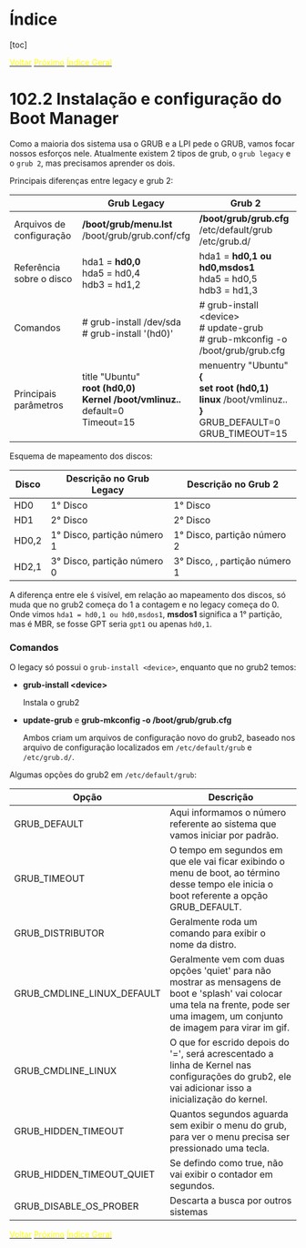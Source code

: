 # Índice

[toc]

[<span style="color:yellow">Voltar</span>](../102.1/1021.html)
[<span style="color:yellow">Próximo</span>](../102.3/1023.html) 
[<span style="color:yellow">Índice Geral</span>](../main.html)



# 102.2 Instalação e configuração do Boot Manager

Como a maioria dos sistema usa o GRUB e a LPI pede o GRUB, vamos focar nossos esforços nele. Atualmente existem 2 tipos de grub, o `grub legacy` e o `grub 2`, mas precisamos aprender os dois.

Principais diferenças entre legacy e grub 2:

|                          | Grub Legacy                                                  | Grub 2                                                       |
| ------------------------ | ------------------------------------------------------------ | ------------------------------------------------------------ |
| Arquivos de configuração | **/boot/grub/menu.lst**<br />/boot/grub/grub.conf/cfg        | **/boot/grub/grub.cfg**<br />/etc/default/grub<br />/etc/grub.d/ |
| Referência sobre o disco | hda1 = **hd0,0**<br />hda5 = hd0,4<br />hdb3 = hd1,2         | hda1 = **hd0,1 ou hd0,msdos1**<br />hda5 = hd0,5<br />hdb3 = hd1,3 |
| Comandos                 | # grub-install /dev/sda<br /># grub-install '(hd0)'          | # grub-install \<device\> <br /># update-grub<br /># grub-mkconfig -o /boot/grub/grub.cfg |
| Principais parâmetros    | title "Ubuntu"<br />    **root (hd0,0)**<br />    **Kernel /boot/vmlinuz..**<br />default=0<br />Timeout=15 | menuentry "Ubuntu" **{**<br />    **set root (hd0,1)**<br />    **linux** /boot/vmlinuz..<br /> **}**<br />GRUB_DEFAULT=0<br />GRUB_TIMEOUT=15 |

Esquema de mapeamento dos discos:

| Disco | Descrição no Grub Legacy    | Descrição no Grub 2           |
| ----- | --------------------------- | ----------------------------- |
| HD0   | 1° Disco                    | 1° Disco                      |
| HD1   | 2° Disco                    | 2° Disco                      |
| HD0,2 | 1° Disco, partição número 1 | 1° Disco, partição número 2   |
| HD2,1 | 3° Disco, partição número 0 | 3° Disco, , partição número 1 |

A diferença entre ele ś visível, em relação ao mapeamento dos discos, só muda que no grub2 começa do 1 a contagem e no legacy começa do 0. Onde vimos `hda1 = hd0,1 ou hd0,msdos1`, **msdos1** significa a 1° partição, mas é MBR, se fosse GPT seria `gpt1` ou apenas `hd0,1`.



### Comandos

O legacy só possui o `grub-install <device>`, enquanto que no grub2 temos:

- **grub-install \<device\>**

  Instala o grub2

- **update-grub** e **grub-mkconfig -o /boot/grub/grub.cfg**

  Ambos criam um arquivos de configuração novo do grub2, baseado nos arquivo de configuração localizados em `/etc/default/grub` e `/etc/grub.d/`.



Algumas opções do grub2 em `/etc/default/grub`:

| Opção                      | Descrição                                                    |
| -------------------------- | ------------------------------------------------------------ |
| GRUB_DEFAULT               | Aqui informamos o número referente ao sistema que vamos iniciar por padrão. |
| GRUB_TIMEOUT               | O tempo em segundos em que ele vai ficar exibindo o menu de boot, ao término desse tempo ele inicia o boot referente a opção GRUB_DEFAULT. |
| GRUB_DISTRIBUTOR           | Geralmente roda um comando para exibir o nome da distro.     |
| GRUB_CMDLINE_LINUX_DEFAULT | Geralmente vem com duas opções 'quiet' para não mostrar as mensagens de boot e 'splash' vai colocar uma tela na frente, pode ser uma imagem, um conjunto de imagem para virar im gif. |
| GRUB_CMDLINE_LINUX         | O que for escrido depois do '=', será acrescentado a linha de Kernel nas configurações do grub2, ele vai adicionar isso a inicialização do kernel. |
| GRUB_HIDDEN_TIMEOUT        | Quantos segundos aguarda sem exibir o menu do grub, para ver o menu precisa ser pressionado uma tecla. |
| GRUB_HIDDEN_TIMEOUT_QUIET  | Se defindo como true, não vai exibir o contador em segundos. |
| GRUB_DISABLE_OS_PROBER     | Descarta a busca por outros sistemas                         |



[<span style="color:yellow">Voltar</span>](../102.1/1021.html)
[<span style="color:yellow">Próximo</span>](../102.3/1023.html) 
[<span style="color:yellow">Índice Geral</span>](../main.html)